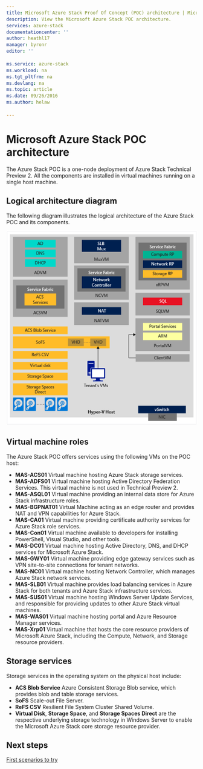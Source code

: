 ```yaml
---
title: Microsoft Azure Stack Proof Of Concept (POC) architecture | Microsoft Docs
description: View the Microsoft Azure Stack POC architecture.
services: azure-stack
documentationcenter: ''
author: heathl17
manager: byronr
editor: ''

ms.service: azure-stack
ms.workload: na
ms.tgt_pltfrm: na
ms.devlang: na
ms.topic: article
ms.date: 09/26/2016
ms.author: helaw

---
```

# <a name="microsoft-azure-stack-poc-architecture"></a>Microsoft Azure Stack POC architecture
The Azure Stack POC is a one-node deployment of Azure Stack Technical Preview 2. All the components are installed in virtual machines running on a single host machine. 

## <a name="logical-architecture-diagram"></a>Logical architecture diagram
The following diagram illustrates the logical architecture of the Azure Stack POC and its components.

![](media/azure-stack-architecture/image1.png)

## <a name="virtual-machine-roles"></a>Virtual machine roles
The Azure Stack POC offers services using the following VMs on the POC host:

* **MAS-ACS01** Virtual machine hosting Azure Stack storage services.
* **MAS-ADFS01** Virtual machine hosting Active Directory Federation Services.  This virtual machine is not used in Technical Preview 2.  
* **MAS-ASQL01**  Virtual machine providing an internal data store for Azure Stack infrastructure roles.  
* **MAS-BGPNAT01** Virtual Machine acting as an edge router and provides NAT and VPN capabilities for Azure Stack.
* **MAS-CA01** Virtual machine providing certificate authority services for Azure Stack role services.
* **MAS-Con01** Virtual machine available to developers for installing PowerShell, Visual Studio, and other tools.
* **MAS-DC01** Virtual machine hosting Active Directory, DNS, and DHCP services for Microsoft Azure Stack.
* **MAS-GWY01** Virtual machine providing edge gateway services such as VPN site-to-site connections for tenant networks.
* **MAS-NC01**  Virtual machine hosting Network Controller, which manages Azure Stack network services.  
* **MAS-SLB01**  Virtual machine provides load balancing services in Azure Stack for both tenants and Azure Stack infrastructure services.  
* **MAS-SUS01**  Virtual machine hosting Windows Server Update Services, and responsible for providing updates to other Azure Stack virtual machines.
* **MAS-WAS01**  Virtual machine hosting portal and Azure Resource Manager services.
* **MAS-Xrp01** Virtual machine that hosts the core resource providers of Microsoft Azure Stack, including the Compute, Network, and Storage resource providers.

## <a name="storage-services"></a>Storage services
Storage services in the operating system on the physical host include:

* **ACS Blob Service** Azure Consistent Storage Blob service, which provides blob and table storage services.
* **SoFS** Scale-out File Server.
* **ReFS CSV** Resilient File System Cluster Shared Volume.
* **Virtual Disk**, **Storage Space**, and **Storage Spaces Direct** are the respective underlying storage technology in Windows Server to enable the Microsoft Azure Stack core storage resource provider.

## <a name="next-steps"></a>Next steps
[First scenarios to try](azure-stack-first-scenarios.md)

<!--HONumber=Oct16_HO2-->


